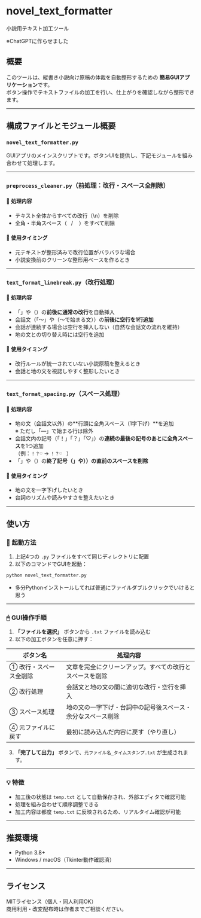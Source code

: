 # novel_text_formatter
小説用テキスト加工ツール

※ChatGPTに作らせました

## 概要
このツールは、縦書き小説向け原稿の体裁を自動整形するための **簡易GUIアプリケーション**です。  
ボタン操作でテキストファイルの加工を行い、仕上がりを確認しながら整形できます。

---

## 構成ファイルとモジュール概要

### `novel_text_formatter.py`
GUIアプリのメインスクリプトです。ボタンUIを提供し、下記モジュールを組み合わせて処理します。

---

### `preprocess_cleaner.py`（前処理：改行・スペース全削除）
#### 🔧 処理内容
- テキスト全体からすべての改行（\n）を削除
- 全角・半角スペース（` ` / `　`）をすべて削除
#### 📌 使用タイミング
- 元テキストが整形済みで改行位置がバラバラな場合
- 小説変換前のクリーンな整形用ベースを作るとき

---

### `text_format_linebreak.py`（改行処理）
#### 🔧 処理内容
- 「」や（）の**前後に通常の改行**を自動挿入
- 会話文（「〜」や（〜で始まる文））の**前後に空行を1行追加**
- 会話が連続する場合は空行を挿入しない（自然な会話文の流れを維持）
- 地の文との切り替え時には空行を追加
#### 📌 使用タイミング
- 改行ルールが統一されていない小説原稿を整えるとき
- 会話と地の文を視認しやすく整形したいとき

---

### `text_format_spacing.py`（スペース処理）
#### 🔧 処理内容
- 地の文（会話文以外）の**行頭に全角スペース（1字下げ）**を追加  
  ※ ただし「―」で始まる行は除外
- 会話文内の記号（「！」「？」「♡」）の**連続の最後の記号のあとに全角スペース**を1つ追加  
  （例：`！？♡` → `！？♡　`）
- 「」や（）の**終了記号（」や））の直前のスペースを削除**
#### 📌 使用タイミング
- 地の文を一字下げしたいとき
- 台詞のリズムや読みやすさを整えたいとき

---

## 使い方

### 🔧 起動方法
1. 上記4つの `.py` ファイルをすべて同じディレクトリに配置
2. 以下のコマンドでGUIを起動：

```bash
python novel_text_formatter.py
```
- 多分Pythonインストールしてれば普通にファイルダブルクリックでいけると思う
---

### 🖱 GUI操作手順

1. **「ファイルを選択」** ボタンから `.txt` ファイルを読み込む
2. 以下の加工ボタンを任意に押す：

| ボタン名 | 処理内容 |
|----------|----------|
| ① 改行・スペース全削除 | 文章を完全にクリーンアップ。すべての改行とスペースを削除 |
| ② 改行処理 | 会話文と地の文の間に適切な改行・空行を挿入 |
| ③ スペース処理 | 地の文の一字下げ・台詞中の記号後スペース・余分なスペース削除 |
| ④ 元ファイルに戻す | 最初に読み込んだ内容に戻す（やり直し） |

3. **「完了して出力」** ボタンで、`元ファイル名_タイムスタンプ.txt` が生成されます。

---

### 💡 特徴
- 加工後の状態は `temp.txt` として自動保存され、外部エディタで確認可能
- 処理を組み合わせて順序調整できる
- 加工内容は都度 `temp.txt` に反映されるため、リアルタイム確認が可能

---

## 推奨環境
- Python 3.8+
- Windows / macOS（Tkinter動作確認済）

---

## ライセンス
MITライセンス（個人・同人利用OK）  
商用利用・改変配布時は作者までご相談ください。
